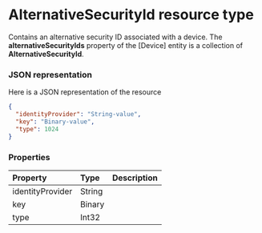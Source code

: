 # AlternativeSecurityId resource type

Contains an alternative security ID associated with a device. The **alternativeSecurityIds** property of the [Device] entity is a collection of **AlternativeSecurityId**.

### JSON representation

Here is a JSON representation of the resource

<!-- {
  "blockType": "resource",
  "optionalProperties": [

  ],
  "@odata.type": "microsoft.graph.alternativesecurityid"
}-->

```json
{
  "identityProvider": "String-value",
  "key": "Binary-value",
  "type": 1024
}

```
### Properties
| Property	   | Type	|Description|
|:---------------|:--------|:----------|
|identityProvider|String|            |
|key|Binary|            |
|type|Int32|            |

<!-- uuid: 8fcb5dbc-d5aa-4681-8e31-b001d5168d79
2015-10-25 14:57:30 UTC -->
<!-- {
  "type": "#page.annotation",
  "description": "AlternativeSecurityId resource",
  "keywords": "",
  "section": "documentation",
  "tocPath": ""
}-->
